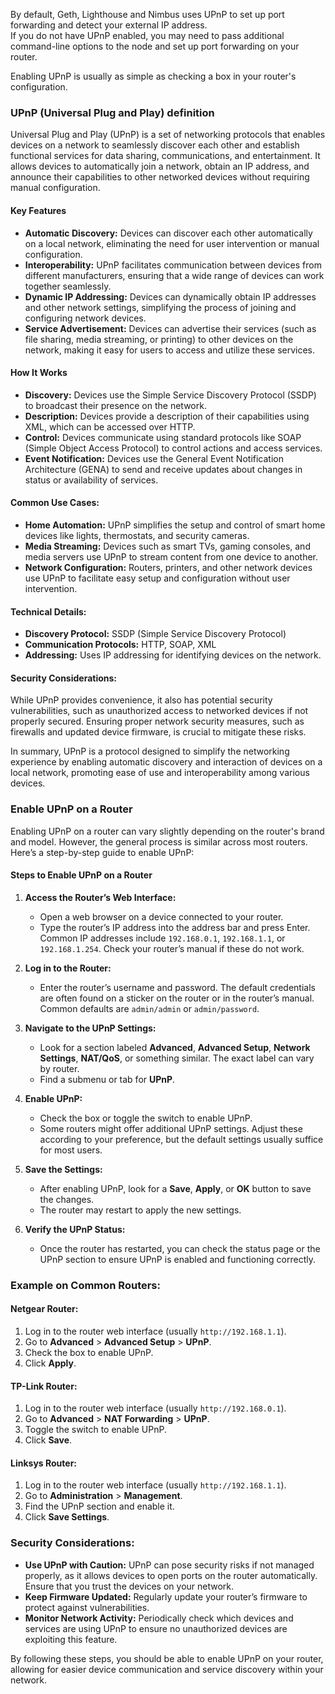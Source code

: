 By default, Geth, Lighthouse and Nimbus uses UPnP to set up port forwarding and detect your external IP address.  
If you do not have UPnP enabled, you may need to pass additional command-line options to the node and set up port forwarding on your router.

Enabling UPnP is usually as simple as checking a box in your router's configuration.


### UPnP (Universal Plug and Play) definition

Universal Plug and Play (UPnP) is a set of networking protocols that enables devices on a network to seamlessly discover each other and establish functional services for data sharing, communications, and entertainment. It allows devices to automatically join a network, obtain an IP address, and announce their capabilities to other networked devices without requiring manual configuration.

#### Key Features

- **Automatic Discovery:** Devices can discover each other automatically on a local network, eliminating the need for user intervention or manual configuration.
- **Interoperability:** UPnP facilitates communication between devices from different manufacturers, ensuring that a wide range of devices can work together seamlessly.
- **Dynamic IP Addressing:** Devices can dynamically obtain IP addresses and other network settings, simplifying the process of joining and configuring network devices.
- **Service Advertisement:** Devices can advertise their services (such as file sharing, media streaming, or printing) to other devices on the network, making it easy for users to access and utilize these services.

#### How It Works

- **Discovery:** Devices use the Simple Service Discovery Protocol (SSDP) to broadcast their presence on the network.
- **Description:** Devices provide a description of their capabilities using XML, which can be accessed over HTTP.
- **Control:** Devices communicate using standard protocols like SOAP (Simple Object Access Protocol) to control actions and access services.
- **Event Notification:** Devices use the General Event Notification Architecture (GENA) to send and receive updates about changes in status or availability of services.

#### Common Use Cases:

- **Home Automation:** UPnP simplifies the setup and control of smart home devices like lights, thermostats, and security cameras.
- **Media Streaming:** Devices such as smart TVs, gaming consoles, and media servers use UPnP to stream content from one device to another.
- **Network Configuration:** Routers, printers, and other network devices use UPnP to facilitate easy setup and configuration without user intervention.

#### Technical Details:

- **Discovery Protocol:** SSDP (Simple Service Discovery Protocol)
- **Communication Protocols:** HTTP, SOAP, XML
- **Addressing:** Uses IP addressing for identifying devices on the network.

#### Security Considerations:

While UPnP provides convenience, it also has potential security vulnerabilities, such as unauthorized access to networked devices if not properly secured. Ensuring proper network security measures, such as firewalls and updated device firmware, is crucial to mitigate these risks.

In summary, UPnP is a protocol designed to simplify the networking experience by enabling automatic discovery and interaction of devices on a local network, promoting ease of use and interoperability among various devices.


### Enable UPnP on a Router

Enabling UPnP on a router can vary slightly depending on the router's brand and model. However, the general process is similar across most routers. Here’s a step-by-step guide to enable UPnP:

#### Steps to Enable UPnP on a Router

1. **Access the Router’s Web Interface:**  
    - Open a web browser on a device connected to your router.
    - Type the router’s IP address into the address bar and press Enter. Common IP addresses include `192.168.0.1`, `192.168.1.1`, or `192.168.1.254`. Check your router’s manual if these do not work.

2. **Log in to the Router:**
    - Enter the router’s username and password. The default credentials are often found on a sticker on the router or in the router’s manual. Common defaults are `admin/admin` or `admin/password`.

3. **Navigate to the UPnP Settings:**
    - Look for a section labeled **Advanced**, **Advanced Setup**, **Network Settings**, **NAT/QoS**, or something similar. The exact label can vary by router.
    - Find a submenu or tab for **UPnP**.

4. **Enable UPnP:**
    - Check the box or toggle the switch to enable UPnP.
    - Some routers might offer additional UPnP settings. Adjust these according to your preference, but the default settings usually suffice for most users.

5. **Save the Settings:**
    - After enabling UPnP, look for a **Save**, **Apply**, or **OK** button to save the changes.
    - The router may restart to apply the new settings.

6. **Verify the UPnP Status:**
    - Once the router has restarted, you can check the status page or the UPnP section to ensure UPnP is enabled and functioning correctly.

### Example on Common Routers:

#### Netgear Router:
1. Log in to the router web interface (usually `http://192.168.1.1`).
2. Go to **Advanced** > **Advanced Setup** > **UPnP**.
3. Check the box to enable UPnP.
4. Click **Apply**.

#### TP-Link Router:
1. Log in to the router web interface (usually `http://192.168.0.1`).
2. Go to **Advanced** > **NAT Forwarding** > **UPnP**.
3. Toggle the switch to enable UPnP.
4. Click **Save**.

#### Linksys Router:
1. Log in to the router web interface (usually `http://192.168.1.1`).
2. Go to **Administration** > **Management**.
3. Find the UPnP section and enable it.
4. Click **Save Settings**.

### Security Considerations:
- **Use UPnP with Caution:** UPnP can pose security risks if not managed properly, as it allows devices to open ports on the router automatically. Ensure that you trust the devices on your network.
- **Keep Firmware Updated:** Regularly update your router’s firmware to protect against vulnerabilities.
- **Monitor Network Activity:** Periodically check which devices and services are using UPnP to ensure no unauthorized devices are exploiting this feature.

By following these steps, you should be able to enable UPnP on your router, allowing for easier device communication and service discovery within your network.
